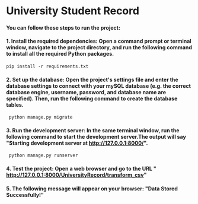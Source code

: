 # University Student Record

#### You can follow these steps to run the project:

#### 1. Install the required dependencies: Open a command prompt or terminal window, navigate to the project directory, and run the following command to install all the required Python packages.

``` pip install -r requirements.txt ```


#### 2. Set up the database: Open the project's settings file and enter the database settings to connect with your mySQL database (e.g. the correct database engine, username, password, and database name are specified). Then, run the following command to create the database tables.

```  python manage.py migrate ```


#### 3. Run the development server: In the same terminal window, run the following command to start the development server.The output will say "Starting development server at http://127.0.0.1:8000/".

``` python manage.py runserver```


#### 4. Test the project: Open a web browser and go to the URL " http://127.0.0.1:8000/UniversityRecord/transform_csv"

#### 5. The following message will appear on your browser: "Data Stored Successfully!"
